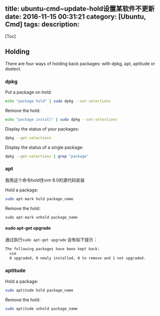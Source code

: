title: ubuntu-cmd~update-hold设置某软件不更新
date: 2016-11-15 00:31:21
category: [Ubuntu, Cmd]
tags:
description:
---
[Toc]

## Holding

There are four ways of holding back packages: with dpkg, apt, aptitude or dselect.

### dpkg

Put a package on hold:
```bash
echo "package hold" | sudo dpkg --set-selections
```

Remove the hold:
```bash
echo "package install" | sudo dpkg --set-selections
```

Display the status of your packages:
```bash
dpkg --get-selections
```

Display the status of a single package:
```bash
dpkg --get-selections | grep "package"
```

### apt

我用这个命令hold住vim 8.0的源代码安装

Hold a package:
```bash
sudo apt-mark hold package_name
```

Remove the hold:
```
sudo apt-mark unhold package_name
```

#### sudo apt-get upgrade

通过执行`sudo apt-get upgrade`
会有如下提示：

```bash
The following packages have been kept back:
  vim
  0 upgraded, 0 newly installed, 0 to remove and 1 not upgraded.
```


### aptitude

Hold a package:

```bash
sudo aptitude hold package_name
```

Remove the hold:
```bash
sudo aptitude unhold package_name
```
